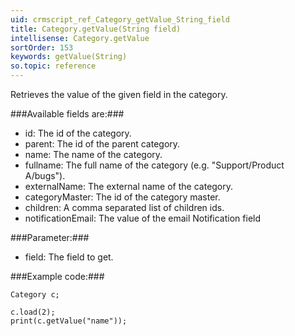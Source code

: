 ```yaml
---
uid: crmscript_ref_Category_getValue_String_field
title: Category.getValue(String field)
intellisense: Category.getValue
sortOrder: 153
keywords: getValue(String)
so.topic: reference
---
```


Retrieves the value of the given field in the category.



###Available fields are:###


 - id: The id of the category.
 - parent: The id of the parent category.
 - name: The name of the category.
 - fullname: The full name of the category (e.g. "Support/Product A/bugs").
 - externalName: The external name of the category.
 - categoryMaster: The id of the category master.
 - children: A comma separated list of children ids.
 - notificationEmail: The value of the email Notification field




###Parameter:###


 - field: The field to get.




###Example code:###


    Category c;
    
    c.load(2);
    print(c.getValue("name"));


